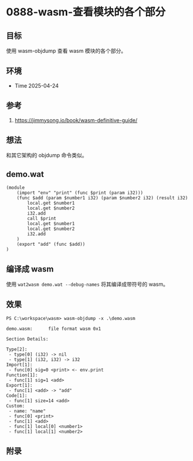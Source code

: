 # 0888-wasm-查看模块的各个部分

## 目标

使用 wasm-objdump 查看 wasm 模块的各个部分。

## 环境

- Time 2025-04-24

## 参考

1. <https://jimmysong.io/book/wasm-definitive-guide/>

## 想法

和其它架构的 objdump 命令类似。

## demo.wat

```wat
(module
    (import "env" "print" (func $print (param i32)))
    (func $add (param $number1 i32) (param $number2 i32) (result i32)
        local.get $number1
        local.get $number2
        i32.add
        call $print
        local.get $number1
        local.get $number2
        i32.add
    )
    (export "add" (func $add))
)
```

## 编译成 wasm

使用 `wat2wasm demo.wat --debug-names` 将其编译成带符号的 wasm。

## 效果

```pwsh
PS C:\workspace\wasm> wasm-objdump -x .\demo.wasm

demo.wasm:      file format wasm 0x1

Section Details:

Type[2]:
 - type[0] (i32) -> nil
 - type[1] (i32, i32) -> i32
Import[1]:
 - func[0] sig=0 <print> <- env.print
Function[1]:
 - func[1] sig=1 <add>
Export[1]:
 - func[1] <add> -> "add"
Code[1]:
 - func[1] size=14 <add>
Custom:
 - name: "name"
 - func[0] <print>
 - func[1] <add>
 - func[1] local[0] <number1>
 - func[1] local[1] <number2>
```

## 附录
